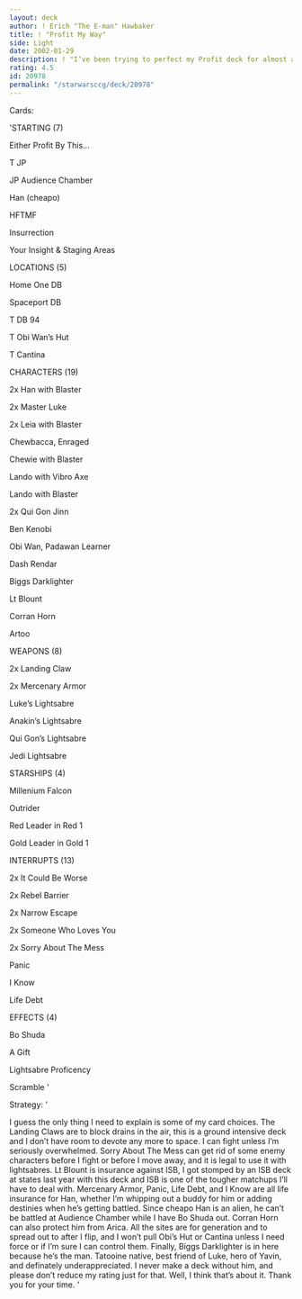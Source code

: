 ```yaml
---
layout: deck
author: ! Erich "The E-man" Hawbaker
title: ! "Profit My Way"
side: Light
date: 2002-01-29
description: ! "I’ve been trying to perfect my Profit deck for almost a year, and now I think I finally have it the way I like it."
rating: 4.5
id: 20978
permalink: "/starwarsccg/deck/20978"
---
```

Cards: 

'STARTING (7)

Either Profit By This...

T JP

JP Audience Chamber

Han (cheapo)

HFTMF

Insurrection

Your Insight & Staging Areas


LOCATIONS (5)

Home One DB

Spaceport DB

T DB 94

T Obi Wan’s Hut

T Cantina


CHARACTERS (19)

2x Han with Blaster

2x Master Luke

2x Leia with Blaster

Chewbacca, Enraged

Chewie with Blaster

Lando with Vibro Axe

Lando with Blaster

2x Qui Gon Jinn

Ben Kenobi

Obi Wan, Padawan Learner

Dash Rendar

Biggs Darklighter

Lt Blount

Corran Horn

Artoo


WEAPONS (8)

2x Landing Claw

2x Mercenary Armor

Luke’s Lightsabre

Anakin’s Lightsabre

Qui Gon’s Lightsabre

Jedi Lightsabre


STARSHIPS (4)

Millenium Falcon

Outrider

Red Leader in Red 1

Gold Leader in Gold 1


INTERRUPTS (13)

2x It Could Be Worse

2x Rebel Barrier

2x Narrow Escape

2x Someone Who Loves You

2x Sorry About The Mess

Panic

I Know

Life Debt


EFFECTS (4)

Bo Shuda

A Gift

Lightsabre Proficency

Scramble '

Strategy: '

I guess the only thing I need to explain is some of my card choices. The Landing Claws are to block drains in the air, this is a ground intensive deck and I don’t have room to devote any more to space. I can fight unless I’m seriously overwhelmed. Sorry About The Mess can get rid of some enemy characters before I fight or before I move away, and it is legal to use it with lightsabres. Lt Blount is insurance against ISB, I got stomped by an ISB deck at states last year with this deck and ISB is one of the tougher matchups I’ll have to deal with. Mercenary Armor, Panic, Life Debt, and I Know are all life insurance for Han, whether I’m whipping out a buddy for him or adding destinies when he’s getting battled. Since cheapo Han is an alien, he can’t be battled at Audience Chamber while I have Bo Shuda out. Corran Horn can also protect him from Arica. All the sites are for generation and to spread out to after I flip, and I won’t pull Obi’s Hut or Cantina unless I need force or if I’m sure I can control them. Finally, Biggs Darklighter is in here because he’s the man. Tatooine native, best friend of Luke, hero of Yavin, and definately underappreciated. I never make a deck without him, and please don’t reduce my rating just for that. Well, I think that’s about it. Thank you for your time.           '
